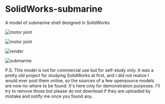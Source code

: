 # SolidWorks-submarine
A model of submarine shell designed in SolidWorks

![motor joint](https://github.com/user-attachments/assets/9028e77b-c2be-4796-b830-52dfe6040ef2)

![motor joint](https://github.com/user-attachments/assets/5f36b8f1-7d12-4325-9dce-934e75390380)

![render](https://github.com/user-attachments/assets/2646c9a6-e904-4c62-84aa-35db42b12304)

![submarine](https://github.com/user-attachments/assets/9ee214d6-b8b3-44df-b379-d12358e928c7)

P.S. This model is not for commercial use but for self-study only. It was a pretty old project for studying SolidWorks at first, and I did not realize I would ever post them online, so the sources of a few opensource models are now no where to be found. It's here only for demonstration purposes. I'll try to remove those but please do not download if they are uploaded by mistake and notify me once you found any.
